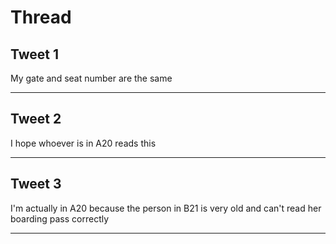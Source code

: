 # Thread

## Tweet 1

My gate and seat number are the same

---

## Tweet 2

I hope whoever is in A20 reads this

---

## Tweet 3

I'm actually in A20 because the person in B21 is very old and can't read her boarding pass correctly

---


